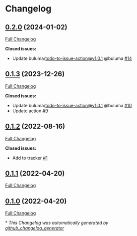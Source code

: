 # Changelog

## [0.2.0](https://github.com/buluma/ansible-role-systemd/tree/0.2.0) (2024-01-02)

[Full Changelog](https://github.com/buluma/ansible-role-systemd/compare/0.1.3...0.2.0)

**Closed issues:**

- Update buluma/todo-to-issue-action@v1.0.1 @buluma [\#14](https://github.com/buluma/ansible-role-systemd/issues/14)

## [0.1.3](https://github.com/buluma/ansible-role-systemd/tree/0.1.3) (2023-12-26)

[Full Changelog](https://github.com/buluma/ansible-role-systemd/compare/0.1.2...0.1.3)

**Closed issues:**

- Update buluma/todo-to-issue-action@v1.0.1 @buluma [\#10](https://github.com/buluma/ansible-role-systemd/issues/10)
- Update action [\#9](https://github.com/buluma/ansible-role-systemd/issues/9)

## [0.1.2](https://github.com/buluma/ansible-role-systemd/tree/0.1.2) (2022-08-16)

[Full Changelog](https://github.com/buluma/ansible-role-systemd/compare/0.1.1...0.1.2)

**Closed issues:**

- Add to tracker [\#1](https://github.com/buluma/ansible-role-systemd/issues/1)

## [0.1.1](https://github.com/buluma/ansible-role-systemd/tree/0.1.1) (2022-04-20)

[Full Changelog](https://github.com/buluma/ansible-role-systemd/compare/0.1.0...0.1.1)

## [0.1.0](https://github.com/buluma/ansible-role-systemd/tree/0.1.0) (2022-04-20)

[Full Changelog](https://github.com/buluma/ansible-role-systemd/compare/d090906132dcdc4e6c9ad608896111e3093c7f08...0.1.0)



\* *This Changelog was automatically generated by [github_changelog_generator](https://github.com/github-changelog-generator/github-changelog-generator)*
